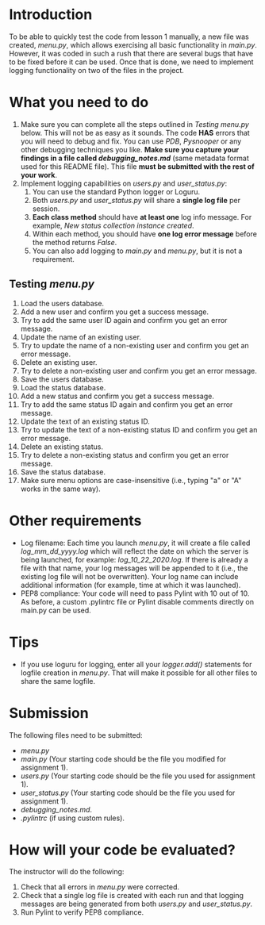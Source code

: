 # Introduction #

To be able to quickly test the code from lesson 1 manually, a new file was created, *menu.py*, which allows exercising all basic functionality in *main.py*. However, it was coded in such a rush that there are several bugs that have to be fixed before it can be used. Once that is done, we need to implement logging functionality on two of the files in the project.

# What you need to do #

1. Make sure you can complete all the steps outlined in *Testing menu.py* below. This will not be as easy as it sounds. The code **HAS** errors that you will need to debug and fix. You can use *PDB*, *Pysnooper* or any other debugging techniques you like. **Make sure you capture your findings in a file called *debugging_notes.md*** (same metadata format used for this README file). This file **must be submitted with the rest of your work**.
1. Implement logging capabilities on *users.py* and *user_status.py*:
    1. You can use the standard Python logger or Loguru.
    1. Both *users.py* and *user_status.py* will share a **single log file** per session.
    1. **Each class method** should have **at least one** log info message. For example, *New status collection instance created*.
    1. Within each method, you should have **one log error message** before the method returns *False*.
    1. You can also add logging to *main.py* and *menu.py*, but it is not a requirement.

## Testing *menu.py* ##

1. Load the users database.
1. Add a new user and confirm you get a success message.
1. Try to add the same user ID again and confirm you get an error message.
1. Update the name of an existing user.
1. Try to update the name of a non-existing user and confirm you get an error message.
1. Delete an existing user.
1. Try to delete a non-existing user and confirm you get an error message.
1. Save the users database.
1. Load the status database.
1. Add a new status and confirm you get a success message.
1. Try to add the same status ID again and confirm you get an error message.
1. Update the text of an existing status ID.
1. Try to update the text of a non-existing status ID and confirm you get an error message.
1. Delete an existing status.
1. Try to delete a non-existing status and confirm you get an error message.
1. Save the status database.
1. Make sure menu options are case-insensitive (i.e., typing "a" or "A" works in the same way).

# Other requirements #

* Log filename: Each time you launch *menu.py*, it will create a file called *log_mm_dd_yyyy.log* which will reflect the date on which the server is being launched, for example: *log_10_22_2020.log*. If there is already a file with that name, your log messages will be appended to it (i.e., the existing log file will not be overwritten). Your log name can include additional information (for example, time at which it was launched).
* PEP8 compliance: Your code will need to pass Pylint with 10 out of 10. As before, a custom .pylintrc file or Pylint disable comments directly on main.py can be used.
	
# Tips #

* If you use loguru for logging, enter all your *logger.add()* statements for logfile creation in *menu.py*. That will make it possible for all other files to share the same logfile.

# Submission #

The following files need to be submitted:

* *menu.py*
* *main.py* (Your starting code should be the file you modified for assignment 1).
* *users.py* (Your starting code should be the file you used for assignment 1).
* *user_status.py* (Your starting code should be the file you used for assignment 1).
* *debugging_notes.md*.
* *.pylintrc* (if using custom rules).

# How will your code be evaluated? #

The instructor will do the following:

1. Check that all errors in *menu.py* were corrected.
1. Check that a single log file is created with each run and that logging messages are being generated from both *users.py* and *user_status.py*.
1. Run Pylint to verify PEP8 compliance.


